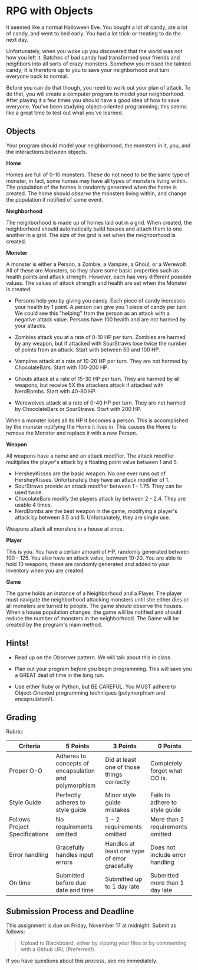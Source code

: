 # RPG with Objects

It seemed like a normal Halloween Eve.  You bought a lot of candy, ate a lot of candy, and went to bed early.  You had a lot trick-or-treating to do the next day.

Unfortunately, when you woke up you discovered that the world was not how you left it.  Batches of bad candy had transformed your friends and neighbors into all sorts of crazy monsters.  Somehow you missed the tainted candy; it is therefore up to you to save your neighborhood and turn everyone back to normal.

Before you can do that though, you need to work out your plan of attack.  To do that, you will create a computer program to model your neighborhood.  After playing it a few times you should have a good idea of how to save everyone.  You've been studying object-oriented programming; this seems like a great time to test out what you've learned.

## Objects

Your program should model your neighborhood, the monsters in it, you, and the interactions between objects.

**Home**

Homes are full of 0-10 monsters.  These do not need to be the same type of monster, in fact, some homes may have all types of monsters living within.  The population of the homes is randomly generated when the home is created.  The home should *observe* the monsters living within, and change the population if notified of some event.

**Neighborhood**

The neighborhood is made up of homes laid out in a grid.  When created, the neighborhood should automatically build houses and attach them to one another in a grid.  The size of the grid is set when the neighborhood is created.

**Monster**

A monster is either a Person, a Zombie, a Vampire, a Ghoul, or a Werewolf.  All of these are Monsters, so they share some basic properties such as health points and attack strength.  However, each has very different possible values.  The values of attack strength and health are set when the Monster is created.

  - Persons help you by giving you candy.  Each piece of candy increases your health by 1 point.  A person can give you 1 piece of candy per turn.  We could see this "helping" from the person as an attack with a negative attack value.  Persons have 100 health and are not harmed by your attacks.

  - Zombies attack you at a rate of 0-10 HP per turn.  Zombies are harmed by any weapon, but if attacked with SourStraws lose twice the number of points from an attack.  Start with between 50 and 100 HP.

  - Vampires attack at a rate of 10-20 HP per turn.  They are not harmed by ChocolateBars.  Start with 100-200 HP.

  - Ghouls attack at a rate of 15-30 HP per turn.  They are harmed by all weapons, but receive 5X the attackers attack if attacked with NerdBombs.  Start with 40-80 HP.

  - Werewolves attack at a rate of 0-40 HP per turn.  They are not harmed by ChocolateBars or SourStraws.  Start with 200 HP.

  When a monster loses all its HP it becomes a person.  This is accomplished by the monster notifying the Home it lives in.  This causes the Home to remove the Monster and replace it with a new Person.

**Weapon**

All weapons have a name and an attack modifier.  The attack modifier multiplies the player's attack by a floating point value between 1 and 5.

  - HersheyKisses are the basic weapon.  No one ever runs out of HersheyKisses.  Unfortunately they have an attack modifier of 1.
  - SourStraws provide an attack modifier between 1 - 1.75.  They can be used twice.
  - ChocolateBars modify the players attack by between 2 - 2.4.  They are usable 4 times.
  - NerdBombs are the best weapon in the game, modifying a player's attack by between 3.5 and 5.  Unfortunately, they are single use.

Weapons attack all monsters in a house at once.

**Player**

This is you.  You have a certain amount of HP, randomly generated between 100 - 125.  You also have an attack value, between 10-20.  You are able to hold 10 weapons; these are randomly generated and added to your inventory when you are created.

**Game**

The game holds an instance of a Neighborhood and a Player.  The player must navigate the neighborhood attacking monsters until she either dies or all monsters are turned to people.  The game should observe the houses.  When a house population changes, the game will be notified and should reduce the number of monsters in the neighborhood.  The Game will be created by the program's main method.

## Hints!

- Read up on the Observer pattern.  We will talk about this in class.

- Plan out your program *before* you begin programming.  This will save you a GREAT deal of time in the long run.

- Use either Ruby or Python, but BE CAREFUL.  You MUST adhere to Object-Oriented programming techniques (polymorphism and encapsulation!).

## Grading

Rubric:

| Criteria | 5 Points | 3 Points | 0 Points |
|----------|----------|----------|----------|
| Proper O-O | Adheres to concepts of encapsulation and polymorphism | Did at least one of those things correctly | Completely forgot what OO is. |
| Style Guide | Perfectly adheres to style guide | Minor style guide mistakes | Fails to adhere to style guide |
| Follows Project Specifications | No requirements omitted | 1 - 2 requirements omitted | More than 2 requirements omitted |
| Error handling | Gracefully handles input errors | Handles at least one type of error gracefully | Does not include error handling |
| On time | Submitted before due date and time | Submitted up to 1 day late | Submitted more than 1 day late |

## Submission Process and Deadline

This assignment is due on Friday, November 17 at midnight. Submit as follows:

>Upload to Blackboard, either by zipping your files or by commenting with a Github URL (Preferred!).

If you have questions about this process, see me immediately.
